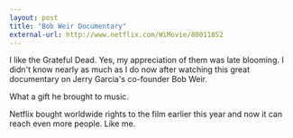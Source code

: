 ```yaml
---
layout: post
title: "Bob Weir Documentary"
external-url: http://www.netflix.com/WiMovie/80011852
---
```


I like the Grateful Dead. Yes, my appreciation of them was late blooming. I didn't  know nearly as much as I do now after watching this great documentary on Jerry Garcia's co-founder Bob Weir. 

What a gift he brought to music.

Netflix bought worldwide rights to the film earlier this year and now it can reach even more people.  Like me. 

